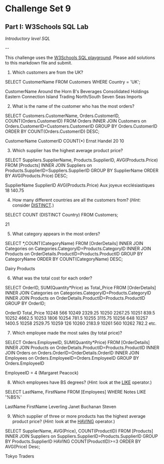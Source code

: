 # Challenge Set 9
## Part I: W3Schools SQL Lab 

*Introductory level SQL*

--

This challenge uses the [W3Schools SQL playground](http://www.w3schools.com/sql/trysql.asp?filename=trysql_select_all). Please add solutions to this markdown file and submit.

1. Which customers are from the UK?

SELECT CustomerName FROM Customers
WHERE Country = 'UK';

CustomerName
Around the Horn
B's Beverages
Consolidated Holdings
Eastern Connection
Island Trading
North/South
Seven Seas Imports

2. What is the name of the customer who has the most orders?

SELECT Customers.CustomerName, Orders.CustomerID, COUNT(Orders.CustomerID) FROM Orders
INNER JOIN Customers on Orders.CustomerID=Customers.CustomerID
GROUP BY Orders.CustomerID
ORDER BY COUNT(Orders.CustomerID) DESC;

CustomerName	CustomerID	COUNT(*)
Ernst Handel	20	        10

3. Which supplier has the highest average product price?

SELECT Suppliers.SupplierName, Products.SupplierID, AVG(Products.Price) FROM [Products]
INNER JOIN Suppliers on Products.SupplierID=Suppliers.SupplierID
GROUP BY SupplierName
ORDER BY AVG(Products.Price) DESC;

SupplierName	            SupplierID	  AVG(Products.Price)
Aux joyeux ecclésiastiques	18	          140.75

4. How many different countries are all the customers from? (*Hint:* consider [DISTINCT](http://www.w3schools.com/sql/sql_distinct.asp).)

SELECT COUNT (DISTINCT Country) FROM Customers;

21

5. What category appears in the most orders?

SELECT *,COUNT(CategoryName) FROM [OrderDetails]
INNER JOIN Categories on Categories.CategoryID=Products.CategoryID
INNER JOIN Products on OrderDetails.ProductID=Products.ProductID
GROUP BY CategoryName
ORDER BY COUNT(CategoryName) DESC;

Dairy Products

6. What was the total cost for each order?

SELECT OrderID, SUM(Quantity*Price) as Total_Price FROM [OrderDetails]
INNER JOIN Categories on Categories.CategoryID=Products.CategoryID
INNER JOIN Products on OrderDetails.ProductID=Products.ProductID
GROUP BY OrderID;

OrderID	Total_Price
10248	566
10249	2329.25
10250	2267.25
10251	839.5
10252	4662.5
10253	1806
10254	781.5
10255	3115.75
10256	648
10257	1400.5
10258	2529.75
10259	126
10260	2183.9
10261	560
10262	782.2
etc.


7. Which employee made the most sales (by total price)?

SELECT Orders.EmployeeID, SUM(Quantity*Price) FROM [OrderDetails]
INNER JOIN Products on OrderDetails.ProductID=Products.ProductID
INNER JOIN Orders on Orders.OrderID=OrderDetails.OrderID
INNER JOIN Employees on Orders.EmployeeID=Orders.EmployeeID
GROUP BY Orders.EmployeeID

EmployeeID = 4 (Margaret Peacock)

8. Which employees have BS degrees? (*Hint:* look at the [LIKE](http://www.w3schools.com/sql/sql_like.asp) operator.)

SELECT LastName, FirstName FROM [Employees]
WHERE Notes
LIKE '%BS%'

LastName	FirstName
Leverling	Janet
Buchanan	Steven

9. Which supplier of three or more products has the highest average product price? (*Hint:* look at the [HAVING](http://www.w3schools.com/sql/sql_having.asp) operator.)

SELECT SupplierName, AVG(Price), COUNT(ProductID) FROM [Products]
INNER JOIN Suppliers on Suppliers.SupplierID=Products.SupplierID
GROUP BY Products.SupplierID
HAVING COUNT(ProductID)>=3
ORDER BY AVG(Price) Desc;

Tokyo Traders






